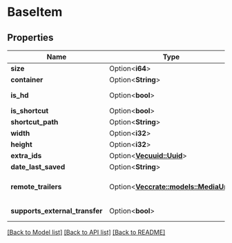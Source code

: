 # BaseItem

## Properties

Name | Type | Description | Notes
------------ | ------------- | ------------- | -------------
**size** | Option<**i64**> |  | [optional]
**container** | Option<**String**> |  | [optional]
**is_hd** | Option<**bool**> |  | [optional][readonly]
**is_shortcut** | Option<**bool**> |  | [optional]
**shortcut_path** | Option<**String**> |  | [optional]
**width** | Option<**i32**> |  | [optional]
**height** | Option<**i32**> |  | [optional]
**extra_ids** | Option<[**Vec<uuid::Uuid>**](uuid::Uuid.md)> |  | [optional]
**date_last_saved** | Option<**String**> |  | [optional]
**remote_trailers** | Option<[**Vec<crate::models::MediaUrl>**](MediaUrl.md)> | Gets or sets the remote trailers. | [optional]
**supports_external_transfer** | Option<**bool**> |  | [optional][readonly]

[[Back to Model list]](../README.md#documentation-for-models) [[Back to API list]](../README.md#documentation-for-api-endpoints) [[Back to README]](../README.md)


